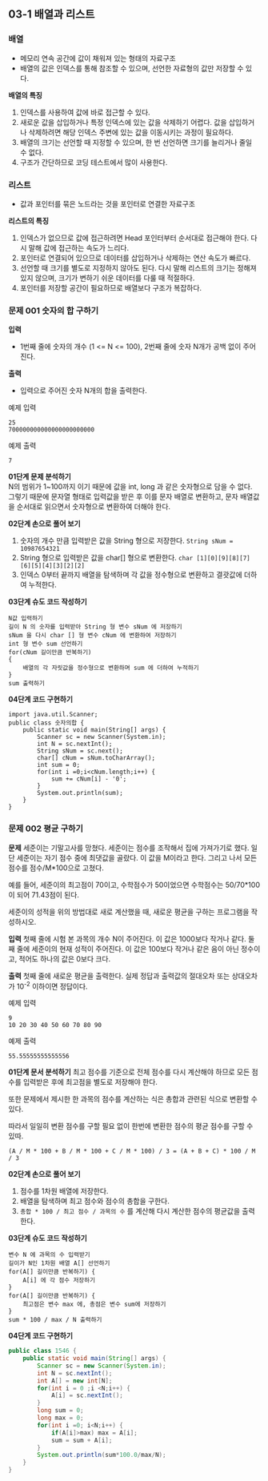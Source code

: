 ## 03-1 배열과 리스트 

### 배열
- 메모리 연속 공간에 값이 채워져 있는 형태의 자료구조 
- 배열의 값은 인덱스를 통해 참조할 수 있으며, 선언한 자료형의 값만 저장할 수 있다. 

**배열의 특징**
1. 인덱스를 사용하여 값에 바로 접근할 수 있다. 
2. 새로운 값을 삽입하거나 특정 인덱스에 있는 값을 삭제하기 어렵다. 값을 삽입하거나 삭제하려면 해당 인덱스 주변에 있는 값을 이동시키는 과정이 필요하다.                                 
3. 배열의 크기는 선언할 때 지정할 수 있으며, 한 번 선언하면 크기를 늘리거나 줄일 수 없다. 
4. 구조가 간단하므로 코딩 테스트에서 많이 사용한다. 

### 리스트
- 값과 포인터를 묶은 노드라는 것을 포인터로 연결한 자료구조 

**리스트의 특징**
1. 인덱스가 없으므로 값에 접근하려면 Head 포인터부터 순서대로 접근해야 한다. 다시 말해 값에 접근하는 속도가 느리다. 
2. 포인터로 연결되어 있으므로 데이터를 삽입하거나 삭제하는 연산 속도가 빠르다. 
3. 선언할 때 크기를 별도로 지정하지 않아도 된다. 다시 말해 리스트의 크기는 정해져 있지 않으며, 크기가 변하기 쉬운 데이터를 다룰 때 적절하다. 
4. 포인터를 저장할 공간이 필요하므로 배열보다 구조가 복잡하다. 

### 문제 001 숫자의 합 구하기 
**입력**
- 1번째 줄에 숫자의 개수 (1 <= N <= 100), 2번째 줄에 숫자 N개가 공백 없이 주어진다. 

**출력**
- 입력으로 주어진 숫자 N개의 합을 출력한다. 

예제 입력 
```
25
700000000000000000000000
```

예제 출력 
```
7
```

**01단계 문제 분석하기**<br>
N의 범위가 1~100까지 이기 때문에 값을 int, long 과 같은 숫자형으로 담을 수 없다. 그렇기 때문에 문자열 형태로 입력값을 받은 후 이를 문자 배열로 변환하고, 문자 배열값을 순서대로 읽으면서 숫자형으로 변환하여 더해야 한다.

**02단계 손으로 풀어 보기**
1. 숫자의 개수 만큼 입력받은 값을 String 형으로 저장한다. `String sNum = 10987654321`
2. String 형으로 입력받은 값을 char[] 형으로 변환한다. `char [1][0][9][8][7][6][5][4][3][2][2]`
3. 인덱스 0부터 끝까지 배열을 탐색하며 각 값을 정수형으로 변환하고 결괏값에 더하여 누적한다. 

**03단계 슈도 코드 작성하기**
```
N값 입력하기 
길이 N 의 숫자를 입력받아 String 형 변수 sNum 에 저장하기 
sNum 을 다시 char [] 형 변수 cNum 에 변환하여 저장하기
int 형 변수 sum 선언하기 
for(cNum 길이만큼 반복하기) 
{
    배열의 각 자릿값을 정수형으로 변환하며 sum 에 더하여 누적하기
}
sum 출력하기
```

**04단계 코드 구현하기**
```
import java.util.Scanner;
public class 숫자의합 {
    public static void main(String[] args) {
        Scanner sc = new Scanner(System.in);
        int N = sc.nextInt();
        String sNum = sc.next();
        char[] cNum = sNum.toCharArray();
        int sum = 0;
        for(int i =0;i<cNum.length;i++) {
            sum += cNum[i] - '0';
        }
        System.out.println(sum);
    }
}
```

### 문제 002 평균 구하기
**문제**
세준이는 기말고사를 망쳤다. 세준이는 점수를 조작해서 집에 가져가기로 했다. 일단 세준이는 자기 점수 중에 최댓값을 골랐다. 이 값을 M이라고 한다. 그리고 나서 모든 점수를 점수/M*100으로 고쳤다.

예를 들어, 세준이의 최고점이 70이고, 수학점수가 50이었으면 수학점수는 50/70*100이 되어 71.43점이 된다.

세준이의 성적을 위의 방법대로 새로 계산했을 때, 새로운 평균을 구하는 프로그램을 작성하시오.

**입력**
첫째 줄에 시험 본 과목의 개수 N이 주어진다. 이 값은 1000보다 작거나 같다. 둘째 줄에 세준이의 현재 성적이 주어진다. 이 값은 100보다 작거나 같은 음이 아닌 정수이고, 적어도 하나의 값은 0보다 크다.

**출력**
첫째 줄에 새로운 평균을 출력한다. 실제 정답과 출력값의 절대오차 또는 상대오차가 10<sup>-2</sup> 이하이면 정답이다.

예제 입력
```
9
10 20 30 40 50 60 70 80 90
```

예제 출력
```
55.55555555555556
```

**01단계 문서 분석하기**
최고 점수를 기준으로 전체 점수를 다시 계산해야 하므로 모든 점수를 입력받은 후에 최고점을 별도로 저장해야 한다. 

또한 문제에서 제시한 한 과목의 점수를 계산하는 식은 총합과 관련된 식으로 변환할 수 있다. 

따라서 일일히 변환 점수를 구할 필요 없이 한번에 변환한 점수의 평균 점수를 구할 수 있따. 

```
(A / M * 100 + B / M * 100 + C / M * 100) / 3 = (A + B + C) * 100 / M / 3
```

**02단계 손으로 풀어 보기**
1. 점수를 1차원 배열에 저장한다. 
2. 배열을 탐색하며 최고 점수와 점수의 총합을 구한다. 
3. `총합 * 100 / 최고 점수 / 과목의 수` 를 계산해 다시 계산한 점수의 평균값을 출력한다. 

**03단계 슈도 코드 작성하기**
```
변수 N 에 과목의 수 입력받기
길이가 N인 1차원 배열 A[] 선언하기
for(A[] 길이만큼 반복하기) {
    A[i] 에 각 점수 저장하기
}
for(A[] 길이만큼 반복하기) {
    최고점은 변수 max 에, 총점은 변수 sum에 저장하기
}
sum * 100 / max / N 출력하기
```

**04단계 코드 구현하기**
```java
public class 1546 {
    public static void main(String[] args) {
        Scanner sc = new Scanner(System.in);
        int N = sc.nextInt();
        int A[] = new int[N];
        for(int i = 0 ;i <N;i++) {
            A[i] = sc.nextInt();
        }
        long sum = 0;
        long max = 0;
        for(int i =0; i<N;i++) {
            if(A[i]>max) max = A[i];
            sum = sum + A[i];
        }
        System.out.println(sum*100.0/max/N);
    }
}
```
